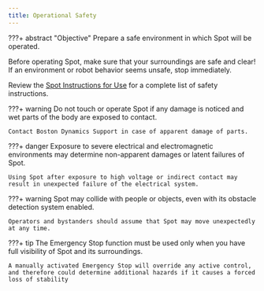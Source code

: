 ```yaml
---
title: Operational Safety
---
```


???+ abstract "Objective"
    Prepare a safe environment in which Spot will be operated.

Before operating Spot, make sure that your surroundings are safe and clear! If an environment or robot behavior seems unsafe, stop immediately.

Review the [Spot Instructions for Use](https://d3cjkvgbik1jtv.cloudfront.net/Spot+IFU/Spot+IFU+v2.0.pdf) for a complete list of safety instructions.

???+ warning
    Do not touch or operate Spot if any damage is noticed and wet parts of the body are exposed to contact.

    Contact Boston Dynamics Support in case of apparent damage of parts.

???+ danger
    Exposure to severe electrical and electromagnetic environments may determine non-apparent damages or latent failures of Spot. 

    Using Spot after exposure to high voltage or indirect contact may result in unexpected failure of the electrical system.

???+ warning
    Spot may collide with people or objects, even with its obstacle detection system enabled. 

    Operators and bystanders should assume that Spot may move unexpectedly at any time.

???+ tip
    The Emergency Stop function must be used only when you have full visibility of Spot and its surroundings. 

    A manually activated Emergency Stop will override any active control, and therefore could determine additional hazards if it causes a forced loss of stability